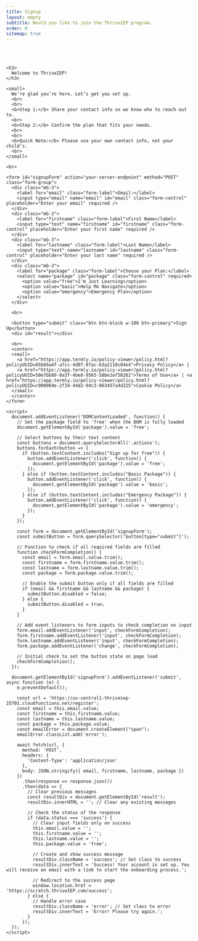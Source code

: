 ```yaml
---
title: Signup
layout: empty
subtitle: Would you like to join the ThriveIEP program.
order: 0
sitemap: true
---
```


<style>


  .success {
    color: green;
    font-weight: bold;
  }

  .error {
    color: red;
    font-weight: bold;
  }

  .form-group {
    margin-bottom: 1.5rem;
  }

  .form-control {
    width: 100%;
    padding: 0.75rem;
    margin-bottom: 0.5rem;
    border: 1px solid #ccc;
    border-radius: 0.25rem;
    box-sizing: border-box;
  }

  .btn-primary {
    background-color: #007bff;
    border: none;
    padding: 0.75rem;
    font-size: 1rem;
    border-radius: 0.25rem;
    transition: background-color 0.3s ease;
  }

  .btn-primary:hover {
    background-color: #0056b3;
  }

  .form-label {
    font-weight: bold;
    margin-bottom: 0.5rem;
    display: block;
  }

  #result {
    margin-top: 1rem;
  }
</style>

<br>
<br>

<div class="row">

  <div class="col-12">

    <h3>
      Welcome to ThriveIEP!
    </h3>

    <small>
      We’re glad you’re here. Let’s get you set up.
      <br>
      <br>
      <b>Step 1:</b> Share your contact info so we know who to reach out to.
      <br>
      <b>Step 2:</b> Confirm the plan that fits your needs.
      <br>
      <br>
      <b>Quick Note:</b> Please use your own contact info, not your child’s.
      <br>
    </small>

    <br>

    <form id="signupForm" action="your-server-endpoint" method="POST" class="form-group">
      <div class="mb-3">
        <label for="email" class="form-label">Email:</label>
        <input type="email" name="email" id="email" class="form-control" placeholder="Enter your email" required />
      </div>
      <div class="mb-3">
        <label for="firstname" class="form-label">First Name</label>
        <input type="text" name="firstname" id="firstname" class="form-control" placeholder="Enter your first name" required />
      </div>
      <div class="mb-3">
        <label for="lastname" class="form-label">Last Name</label>
        <input type="text" name="lastname" id="lastname" class="form-control" placeholder="Enter your last name" required />
      </div>
      <div class="mb-3">
        <label for="package" class="form-label">Choose your Plan:</label>
        <select name="package" id="package" class="form-control" required>
          <option value="free">I'm Just Learning</option>
          <option value="basic">Help Me Navigate</option>
          <option value="emergency">Emergency Plan</option>
        </select>
      </div>

      <br>

      <button type="submit" class="btn btn-block w-100 btn-primary">Sign Up</button>
      <div id="result"></div>

      <br>
      <center>
      <small>
        <a href="https://app.termly.io/policy-viewer/policy.html?policyUUID=85b66a4f-a7cc-4d07-87ac-b3a2110c84e4">Privacy Policy</a> | 
        <a href="https://app.termly.io/policy-viewer/policy.html?policyUUID=50e7bb89-8a3f-4be8-9565-58be1ef50262">Terms of Use</a> | <a href="https://app.termly.io/policy-viewer/policy.html?policyUUID=c908869e-2f34-44d2-9dc3-063457a4d225">Cookie Policy</a> 
      </small>
      </center>
    </form>

    <script>
      document.addEventListener('DOMContentLoaded', function() {
        // Set the package field to 'free' when the DOM is fully loaded
        document.getElementById('package').value = 'free';

        // Select buttons by their text content
        const buttons = document.querySelectorAll('.actions');
        buttons.forEach(button => {
          if (button.textContent.includes("Sign up for free")) {
            button.addEventListener('click', function() {
              document.getElementById('package').value = 'free';
            });
          } else if (button.textContent.includes("Basic Package")) {
            button.addEventListener('click', function() {
              document.getElementById('package').value = 'basic';
            });
          } else if (button.textContent.includes("Emergency Package")) {
            button.addEventListener('click', function() {
              document.getElementById('package').value = 'emergency';
            });
          }
        });

        const form = document.getElementById('signupForm');
        const submitButton = form.querySelector('button[type="submit"]');

        // Function to check if all required fields are filled
        function checkFormCompletion() {
          const email = form.email.value.trim();
          const firstname = form.firstname.value.trim();
          const lastname = form.lastname.value.trim();
          const package = form.package.value.trim();

          // Enable the submit button only if all fields are filled
          if (email && firstname && lastname && package) {
            submitButton.disabled = false;
          } else {
            submitButton.disabled = true;
          }
        }

        // Add event listeners to form inputs to check completion on input
        form.email.addEventListener('input', checkFormCompletion);
        form.firstname.addEventListener('input', checkFormCompletion);
        form.lastname.addEventListener('input', checkFormCompletion);
        form.package.addEventListener('change', checkFormCompletion);

        // Initial check to set the button state on page load
        checkFormCompletion();
      });

      document.getElementById('signupForm').addEventListener('submit', async function (e) {
        e.preventDefault();

        const url = 'https://us-central1-thriveiep-25701.cloudfunctions.net/register';
        const email = this.email.value;
        const firstname = this.firstname.value;
        const lastname = this.lastname.value;
        const package = this.package.value;
        const emailError = document.createElement("span");
        emailError.classList.add('error');
        
        await fetch(url, {
          method: 'POST',
          headers: {
            'Content-Type': 'application/json'
          },
          body: JSON.stringify({ email, firstname, lastname, package })
        })
          .then(response => response.json())
          .then(data => {
            // Clear previous messages
            const resultDiv = document.getElementById('result');
            resultDiv.innerHTML = ''; // Clear any existing messages

            // Check the status of the response
            if (data.status === 'success') {
              // Clear input fields only on success
              this.email.value = '';
              this.firstname.value = '';
              this.lastname.value = '';
              this.package.value = 'free';
              
              // Create and show success message
              resultDiv.className = 'success'; // Set class to success
              resultDiv.innerText = 'Success! Your account is set up. You will receive an email with a link to start the onboarding process.';
              
              // Redirect to the success page
              window.location.href = 'https://scratch.thriveIEP.com/success';
            } else {
              // Handle error case
              resultDiv.className = 'error'; // Set class to error
              resultDiv.innerText = 'Error! Please try again.';
            }
          });
      });
    </script>
  </div>
</div>
